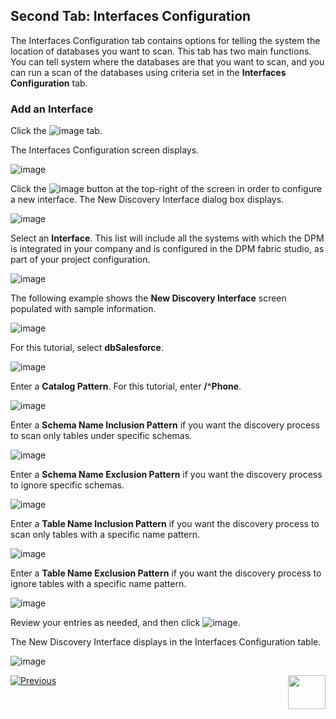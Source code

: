 ## Second Tab: Interfaces Configuration

The Interfaces Configuration tab contains options for telling the system the location of databases you want to scan. This tab has two main functions. You can tell system where the databases are that you want to scan, and you can run a scan of the databases using criteria set in the **Interfaces Configuration** tab.

### Add an Interface

Click the ![image](../images/07_Discovery_Interfaces_Tab.png) tab. 

The Interfaces Configuration screen displays.

![image](../images/07_01_Discovery_Interfaces_Config.png)

Click the ![image](../images/07_02_Discovery_Interfaces_AddNew.png) button at the top-right of the screen in order to configure a new interface. The New Discovery Interface dialog box displays. 

![image](../images/07_01_Discovery_Interfaces_New.png)

Select an **Interface**. This list will include all the systems with which the DPM is integrated in your company and is configured in the DPM fabric studio, as part of your project configuration.

![image](../images/07_02_Discovery_Interfaces_New.png)

The following example shows the **New Discovery Interface** screen populated with sample information.

![image](../images/07_03_Discovery_Interfaces_New.png)

For this tutorial, select **dbSalesforce**.

![image](../images/07_04_Discovery_Interfaces_New.png)

Enter a **Catalog Pattern**. For this tutorial, enter **/^Phone**. 

![image](../images/07_05_Discovery_Interfaces_New.png)

Enter a **Schema Name Inclusion Pattern** if you want the discovery process to scan only tables under specific schemas. 

![image](../images/07_06_Discovery_Interfaces_New.png)

Enter a **Schema Name Exclusion Pattern** if you want the discovery process to ignore specific schemas.  

![image](../images/07_07_Discovery_Interfaces_New.png)

Enter a **Table Name Inclusion Pattern** if you want the discovery process to scan only tables with a specific name pattern.

![image](../images/07_08_Discovery_Interfaces_New.png)

Enter a **Table Name Exclusion Pattern** if you want the discovery process to ignore tables with a specific name pattern.

![image](../images/07_03_Discovery_Interfaces_New.png)

Review your entries as needed, and then click ![image](../images/ICON_Save.png).

The New Discovery Interface displays in the Interfaces Configuration table. 

![image](../images/07_09_Discovery_Interfaces_New.png)



[![Previous](../images/Previous.png)]( 03_03_05_Discovery_NewMatchingRule_DataSample.md)[<img align="right" width="60" height="54" src="../images/Next.png">](05_Discovery_SubmitDiscoveryRequest.md)
